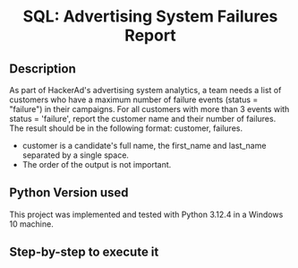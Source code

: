 <!DOCTYPE html>
<html lang="en">

<head>
  <meta charset="UTF-8">
</head>

<body>
  <h1 align="center"> SQL: Advertising System Failures Report </h1>
</body>


## Description

As part of HackerAd's advertising system analytics, a team needs a list of customers who have a maximum number of failure events (status = "failure") in their campaigns. For all customers with more than 3 events with status = 'failure', report the customer name and their number of failures. The result should be in the following format: customer, failures.

- customer is a candidate's full name, the first_name and last_name separated by a single space.
- The order of the output is not important.

## Python Version used
This project was implemented and tested with Python 3.12.4 in a Windows 10 machine.

##  Step-by-step to execute it

